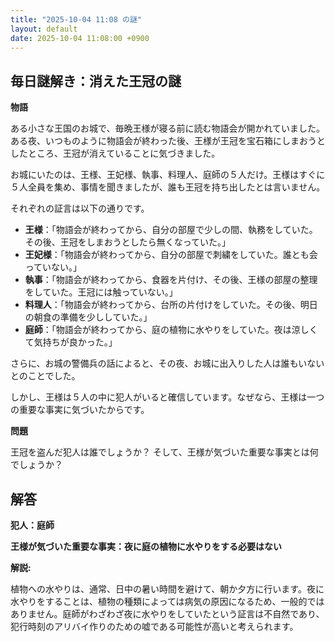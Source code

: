```yaml
---
title: "2025-10-04 11:08 の謎"
layout: default
date: 2025-10-04 11:08:00 +0900
---
```

## 毎日謎解き：消えた王冠の謎

**物語**

ある小さな王国のお城で、毎晩王様が寝る前に読む物語会が開かれていました。ある夜、いつものように物語会が終わった後、王様が王冠を宝石箱にしまおうとしたところ、王冠が消えていることに気づきました。

お城にいたのは、王様、王妃様、執事、料理人、庭師の５人だけ。王様はすぐに５人全員を集め、事情を聞きましたが、誰も王冠を持ち出したとは言いません。

それぞれの証言は以下の通りです。

*   **王様**：「物語会が終わってから、自分の部屋で少しの間、執務をしていた。その後、王冠をしまおうとしたら無くなっていた。」
*   **王妃様**：「物語会が終わってから、自分の部屋で刺繍をしていた。誰とも会っていない。」
*   **執事**：「物語会が終わってから、食器を片付け、その後、王様の部屋の整理をしていた。王冠には触っていない。」
*   **料理人**：「物語会が終わってから、台所の片付けをしていた。その後、明日の朝食の準備を少ししていた。」
*   **庭師**：「物語会が終わってから、庭の植物に水やりをしていた。夜は涼しくて気持ちが良かった。」

さらに、お城の警備兵の話によると、その夜、お城に出入りした人は誰もいないとのことでした。

しかし、王様は５人の中に犯人がいると確信しています。なぜなら、王様は一つの重要な事実に気づいたからです。

**問題**

王冠を盗んだ犯人は誰でしょうか？ そして、王様が気づいた重要な事実とは何でしょうか？

## 解答

**犯人：庭師**

**王様が気づいた重要な事実：夜に庭の植物に水やりをする必要はない**

**解説:**

植物への水やりは、通常、日中の暑い時間を避けて、朝か夕方に行います。夜に水やりをすることは、植物の種類によっては病気の原因になるため、一般的ではありません。庭師がわざわざ夜に水やりをしていたという証言は不自然であり、犯行時刻のアリバイ作りのための嘘である可能性が高いと考えられます。
